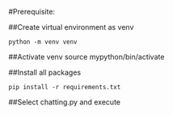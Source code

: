 #Prerequisite:

##Create virtual environment as venv
```
python -m venv venv
```
##Activate venv
source mypython/bin/activate

##Install all packages
```
pip install -r requirements.txt
```

##Select chatting.py and execute

